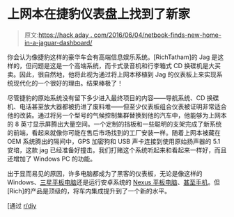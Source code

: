 # 上网本在捷豹仪表盘上找到了新家

> 原文:[https://hack aday . com/2016/06/04/netbook-finds-new-home-in-a-jaguar-dashboard/](https://hackaday.com/2016/06/04/netbook-finds-new-home-in-a-jaguar-dashboard/)

你会认为像捷豹这样的豪华车会有高端信息娱乐系统。[RichTatham]的 Jag 是这样的，但问题是这是一个高端系统，而卡式录音机和行李箱式 CD 换碟机是大买卖。因此，很自然地，他将此视为通过将上网本移植到 Jag 的仪表板上来实现系统现代化的一个很好的理由。结果棒极了！

尽管捷豹的原始系统没有留下多少进入最终项目的内容——导航系统、CD 换碟机、电话甚至放大器都被扔进了废料堆——但至少仪表板组合仪表被证明非常适合他的改装。通过将另一个型号的气候控制集群替换到他的汽车中，他能够为上网本的 8 英寸显示屏腾出大量空间。一个定制的挡板和一些聪明的支架完成了新系统的前端，看起来就像你可能在售后市场找到的工厂安装一样。随着上网本被藏在 OEM 系统腾出的隔间中，GPS 加密狗和 USB 声卡连接到使用原始扬声器的 5.1 安培，这款 jag 已经准备好撞击。我们打赌这个系统听起来和看起来一样好，而且还增加了 Windows PC 的功能。

出于显而易见的原因，许多电脑都成为了黑客的仪表板，无论是像这样的 Windows、[三星平板电脑](http://hackaday.com/2016/05/31/fight-that-tesla-envy-with-a-tablet-dash-for-your-car/)还是运行安卓系统的 [Nexus 平板电脑](https://hackaday.com/2013/01/29/adapting-the-nexus-7-for-a-double-din-car-dashboard-opening/)、[甚至手机](https://hackaday.com/2012/09/21/galaxy-siii-hack-puts-android-in-your-dashboard/)。但[Rich]的产品是顶级的，将车内集成提升到了一个新的水平。

[通过 [r/diy](https://www.reddit.com/r/DIY/comments/4l7pjr/fitted_a_pc_into_a_jaguar_xtype_xpost_from_rcars/)